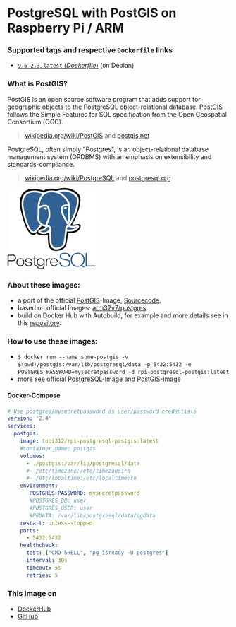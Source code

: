 # PostgreSQL with PostGIS on Raspberry Pi / ARM

### Supported tags and respective `Dockerfile` links
-	[`9.6-2.3`, `latest` (*Dockerfile*)](https://github.com/Tob1asDocker/rpi-postgresql-postgis/blob/master/debian.armhf.9_6.Dockerfile) (on Debian)

### What is PostGIS?
PostGIS is an open source software program that adds support for geographic objects to the PostgreSQL object-relational database. PostGIS follows the Simple Features for SQL specification from the Open Geospatial Consortium (OGC).
> [wikipedia.org/wiki/PostGIS](https://en.wikipedia.org/wiki/PostGIS) and [postgis.net](http://postgis.net/)

PostgreSQL, often simply "Postgres", is an object-relational database management system (ORDBMS) with an emphasis on extensibility and standards-compliance.
> [wikipedia.org/wiki/PostgreSQL](https://en.wikipedia.org/wiki/PostgreSQL) and [postgresql.org](https://www.postgresql.org/)

![logo](https://raw.githubusercontent.com/docker-library/docs/master/postgres/logo.png)

### About these images:
* a port of the official [PostGIS](https://hub.docker.com/r/postgis/postgis)-Image, [Sourcecode](https://github.com/postgis/docker-postgis).
* based on official Images: [arm32v7/postgres](https://hub.docker.com/r/arm32v7/postgres).  
* build on Docker Hub with Autobuild, for example and more details see in this [repository](https://github.com/Tob1asDocker/dockerhubhooksexample).

### How to use these images:

* ``` $ docker run --name some-postgis -v $(pwd)/postgis:/var/lib/postgresql/data -p 5432:5432 -e POSTGRES_PASSWORD=mysecretpassword -d rpi-postgresql-postgis:latest ```
* more see official [PostgreSQL](https://hub.docker.com/_/postgres)-Image and [PostGIS](https://hub.docker.com/r/postgis/postgis)-Image

#### Docker-Compose

```yaml
# Use postgres/mysecretpassword as user/password credentials
version: '2.4'
services:
  postgis:
    image: tobi312/rpi-postgresql-postgis:latest
    #container_name: postgis
    volumes:
      - ./postgis:/var/lib/postgresql/data
      #- /etc/timezone:/etc/timezone:ro
      #- /etc/localtime:/etc/localtime:ro
    environment:
       POSTGRES_PASSWORD: mysecretpassword
       #POSTGRES_DB: user
       #POSTGRES_USER: user
       #PGDATA: /var/lib/postgresql/data/pgdata
    restart: unless-stopped
    ports:
      - 5432:5432
    healthcheck:
      test: ["CMD-SHELL", "pg_isready -U postgres"]
      interval: 30s
      timeout: 5s
      retries: 5
```

### This Image on
* [DockerHub](https://hub.docker.com/r/tobi312/rpi-postgresql-postgis/)
* [GitHub](https://github.com/Tob1asDocker/rpi-postgresql-postgis)

